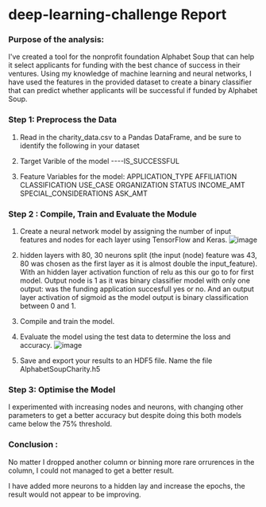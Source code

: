 # deep-learning-challenge Report

### Purpose of the analysis:

I've created a tool for the nonprofit foundation Alphabet Soup that can help it select applicants for funding with the best chance of success in their ventures. Using my knowledge of machine learning and neural networks, I have used the features in the provided dataset to create a binary classifier that can predict whether applicants will be successful if funded by Alphabet Soup.

### Step 1: Preprocess the Data

1. Read in the charity_data.csv to a Pandas DataFrame, and be sure to identify the following in your dataset

1. Target Varible of the model ----IS_SUCCESSFUL
1. Feature Variables for the model:
   APPLICATION_TYPE
   AFFILIATION
   CLASSIFICATION
   USE_CASE
   ORGANIZATION
   STATUS
   INCOME_AMT
   SPECIAL_CONSIDERATIONS
   ASK_AMT

### Step 2 : Compile, Train and Evaluate the Module

1. Create a neural network model by assigning the number of input features and nodes for each layer using TensorFlow and Keras.
![image](https://user-images.githubusercontent.com/109451707/211553499-25fb47b6-0cca-4f88-bb2b-e40cf8bc147d.png)

1. hidden layers with 80, 30 neurons split (the input (node) feature was 43, 80 was chosen as the first layer as it is almost double the input_feature). With an hidden layer activation function of relu as this our go to for first model.
   Output node is 1 as it was binary classifier model with only one output: was the funding application succesfull yes or no. And an output layer activation of sigmoid as the model output is binary classification between 0 and 1.

1. Compile and train the model.
1. Evaluate the model using the test data to determine the loss and accuracy.
![image](https://user-images.githubusercontent.com/109451707/211553833-ca68f466-09ce-497c-b104-b4e4c2934baa.png)


1. Save and export your results to an HDF5 file. Name the file AlphabetSoupCharity.h5

### Step 3: Optimise the Model

I experimented with increasing nodes and neurons, with changing other parameters to get a better accuracy but despite doing this both models came below the 75% threshold.

### Conclusion :

No matter I dropped another column or binning more rare orrurences in the column, I could not managed to get a better result.

I have added more neurons to a hidden lay and increase the epochs, the result would not appear to be improving.
